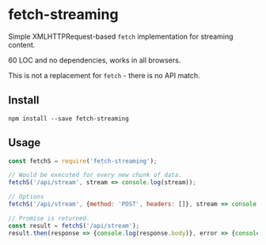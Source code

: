 # fetch-streaming

Simple XMLHTTPRequest-based `fetch` implementation for streaming content.

60 LOC and no dependencies, works in all browsers.

This is not a replacement for `fetch` - there is no API match.

## Install

`npm install --save fetch-streaming`

## Usage

```javascript
const fetchS = require('fetch-streaming');

// Would be executed for every new chunk of data.
fetchS('/api/stream', stream => console.log(stream));

// Options
fetchS('/api/stream', {method: 'POST', headers: []}, stream => console.log(stream));

// Promise is returned.
const result = fetchS('/api/stream');
result.then(response => {console.log(response.body)}, error => {console.error(error)})
```
